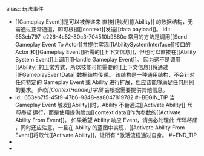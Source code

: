 alias:: 玩法事件

- [[Gameplay Event]]是可以被传递来 直接[[触发]][[Ability]] 的数据结构，无需通过正常通道，即可根据[[context]]发送[[data payload]]。
  id:: 653eb797-c226-4c52-80c3-704510b9880c
  常用的方法是调用[[Send Gameplay Event To Actor]]并提供实现[[IAbilitySystemInterface]]接口的 Actor 和[[Gameplay Event]]所需的[[上下文信息]]，但也可以直接在[[Ability System Event]]上调用[[Handle Gameplay Event]]。
  因为这不是调用[[Ability]]的正常方式，所以技能可能需要的[[上下文信息]]将通过[[FGameplayEventData]]数据结构传递。
  该结构是一种通用结构，不会针对任何特定的 Gameplay Event 或 Ability 进行扩展，但应该能够满足任何用例的要求。*多态[[ContextHandle]]字段* 会根据需要提供其他信息。
- id:: 653eb7f5-45f9-47b6-9348-ea8047819782
  #+BEGIN_TIP
  当 Gameplay Event 触发[[Ability]]时，Ability 不会通过[[Activate Ability]] *代码路径* 运行，而是使用提供附加[[context data]]作为参数的[[Activate Ability From Event]]。
  如果希望 Ability 响应 Event，请务必处理此 *代码路径* ，同时还应注意，一旦在 Ability 的蓝图中实现，[[Activate Ability From Event]]将取代[[Activate Ability]]，让所有 *激活流程通过自身。
  #+END_TIP
-
-